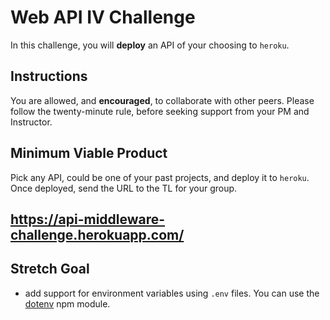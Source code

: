 # Web API IV Challenge

In this challenge, you will **deploy** an API of your choosing to `heroku`.

## Instructions

You are allowed, and **encouraged**, to collaborate with other peers. Please follow the twenty-minute rule, before seeking support from your PM and Instructor.

## Minimum Viable Product

Pick any API, could be one of your past projects, and deploy it to `heroku`. Once deployed, send the URL to the TL for your group.

## https://api-middleware-challenge.herokuapp.com/

## Stretch Goal

- add support for environment variables using `.env` files. You can use the [dotenv](https://www.npmjs.com/package/dotenv) npm module.
